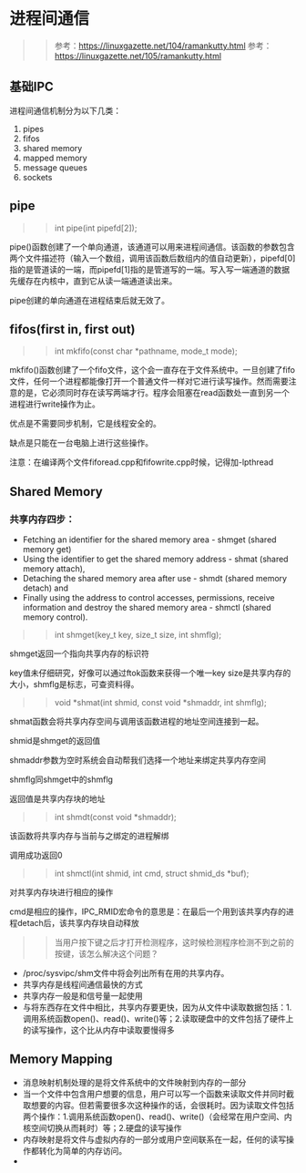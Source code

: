 # 进程间通信

>> 参考：https://linuxgazette.net/104/ramankutty.html
>> 参考：https://linuxgazette.net/105/ramankutty.html

## 基础IPC
进程间通信机制分为以下几类：
1. pipes
2. fifos
3. shared memory
4. mapped memory
5. message queues
6. sockets

## pipe
>> int pipe(int pipefd[2]);

pipe()函数创建了一个单向通道，该通道可以用来进程间通信。该函数的参数包含两个文件描述符（输入一个数组，调用该函数后数组内的值自动更新），pipefd[0]指的是管道读的一端，而pipefd[1]指的是管道写的一端。写入写一端通道的数据先缓存在内核中，直到它从读一端通道读出来。

pipe创建的单向通道在进程结束后就无效了。

## fifos(first in, first out)
>> int mkfifo(const char *pathname, mode_t mode);

mkfifo()函数创建了一个fifo文件，这个会一直存在于文件系统中。一旦创建了fifo文件，任何一个进程都能像打开一个普通文件一样对它进行读写操作。然而需要注意的是，它必须同时存在读写两端才行。程序会阻塞在read函数处一直到另一个进程进行write操作为止。

优点是不需要同步机制，它是线程安全的。

缺点是只能在一台电脑上进行这些操作。

注意：在编译两个文件fiforead.cpp和fifowrite.cpp时候，记得加-lpthread

## Shared Memory
### 共享内存四步：
- Fetching an identifier for the shared memory area - shmget (shared memory get)
- Using the identifier to get the shared memory address - shmat (shared memory attach),
- Detaching the shared memory area after use - shmdt (shared memory detach) and
- Finally using the address to control accesses, permissions, receive information and destroy the shared memory area - shmctl (shared memory control). 

>> int shmget(key_t key, size_t size, int shmflg);

shmget返回一个指向共享内存的标识符

key值未仔细研究，好像可以通过ftok函数来获得一个唯一key
size是共享内存的大小，shmflg是标志，可查资料得。
>> void *shmat(int shmid, const void *shmaddr, int shmflg);

shmat函数会将共享内存空间与调用该函数进程的地址空间连接到一起。

shmid是shmget的返回值

shmaddr参数为空时系统会自动帮我们选择一个地址来绑定共享内存空间

shmflg同shmget中的shmflg

返回值是共享内存块的地址
>> int shmdt(const void *shmaddr);

该函数将共享内存与当前与之绑定的进程解绑

调用成功返回0

>> int shmctl(int shmid, int cmd, struct shmid_ds *buf);

 对共享内存块进行相应的操作

 cmd是相应的操作，IPC_RMID宏命令的意思是：在最后一个用到该共享内存的进程detach后，该共享内存块自动释放

>> 当用户按下键之后才打开检测程序，这时候检测程序检测不到之前的按键，该怎么解决这个问题？

- /proc/sysvipc/shm文件中将会列出所有在用的共享内存。
- 共享内存是线程间通信最快的方式
- 共享内存一般是和信号量一起使用
- 与将东西存在文件中相比，共享内存要更快，因为从文件中读取数据包括：1.调用系统函数open()、read()、write()等；2.读取硬盘中的文件包括了硬件上的读写操作，这个比从内存中读取要慢得多

## Memory Mapping
- 消息映射机制处理的是将文件系统中的文件映射到内存的一部分
- 当一个文件中包含用户想要的信息，用户可以写一个函数来读取文件并同时截取想要的内容。但若需要很多次这种操作的话，会很耗时。因为读取文件包括两个操作：1.调用系统函数open()、read()、write()（会经常在用户空间、内核空间切换从而耗时）等；2.硬盘的读写操作
- 内存映射是将文件与虚拟内存的一部分或用户空间联系在一起，任何的读写操作都转化为简单的内存访问。
- 




